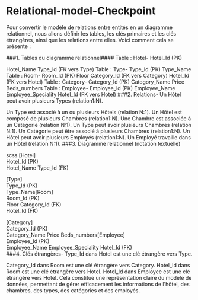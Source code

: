 # Relational-model-Checkpoint

Pour convertir le modèle de relations entre entités en un diagramme relationnel, nous allons définir les tables, les clés primaires et les clés étrangères, ainsi que les relations entre elles. Voici comment cela se présente :

###1. Tables du diagramme relationnel#### Table : Hotel- Hotel_Id (PK)

Hotel_Name
Type_Id (FK vers Type)
Table : Type- Type_Id (PK)
Type_Name
Table : Room- Room_Id (PK)
Floor
Category_Id (FK vers Category)
Hotel_Id (FK vers Hotel)
Table : Category- Category_Id (PK)
Category_Name
Price
Beds_numbers
Table : Employee- Employee_Id (PK)
Employee_Name
Employee_Speciality
Hotel_Id (FK vers Hotel)
###2. Relations- Un Hôtel peut avoir plusieurs Types (relation1:N).

Un Type est associé à un ou plusieurs Hôtels (relation N:1).
Un Hôtel est composé de plusieurs Chambres (relation1:N).
Une Chambre est associée à un Catégorie (relation N:1).
Un Type peut avoir plusieurs Chambres (relation N:1).
Un Catégorie peut être associé à plusieurs Chambres (relation1:N).
Un Hôtel peut avoir plusieurs Employés (relation1:N).
Un Employé travaille dans un Hôtel (relation N:1).
###3. Diagramme relationnel (notation textuelle)

scss
[Hotel]  
 Hotel_Id (PK)  
 Hotel_Name Type_Id (FK)  

[Type]  
 Type_Id (PK)  
 Type_Name[Room]  
 Room_Id (PK)  
 Floor Category_Id (FK)  
 Hotel_Id (FK)  

[Category]  
 Category_Id (PK)  
 Category_Name Price Beds_numbers[Employee]  
 Employee_Id (PK)  
 Employee_Name Employee_Speciality Hotel_Id (FK)  
###4. Clés étrangères- Type_Id dans Hotel est une clé étrangère vers Type.

Category_Id dans Room est une clé étrangère vers Category.
Hotel_Id dans Room est une clé étrangère vers Hotel.
Hotel_Id dans Employee est une clé étrangère vers Hotel.
Cela constitue une représentation claire du modèle de données, permettant de gérer efficacement les informations de l'hôtel, des chambres, des types, des catégories et des employés.
